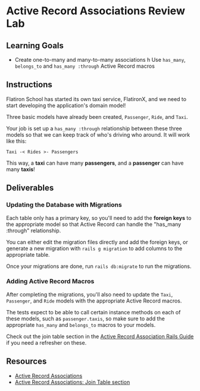 # Active Record Associations Review Lab

## Learning Goals

- Create one-to-many and many-to-many associations
h Use `has_many`, `belongs_to` and `has_many :through` Active Record macros

## Instructions

Flatiron School has started its own taxi service, FlatironX, and we need to
start developing the application's domain model!

Three basic models have already been created, `Passenger`, `Ride`, and `Taxi`.

Your job is set up a `has_many :through` relationship between these three
models so that we can keep track of who's driving who around. It will work like
this:

`Taxi -< Rides >- Passengers`

This way, a **taxi** can have many **passengers**, and a **passenger** can have
many **taxis**!

## Deliverables

### Updating the Database with Migrations

Each table only has a primary key, so you'll need to add the **foreign keys** to
the appropriate model so that Active Record can handle the "has_many :through"
relationship.

You can either edit the migration files directly and add the foreign keys, or
generate a new migration with `rails g migration` to add columns to the
appropriate table.

Once your migrations are done, run `rails db:migrate` to run the migrations.

### Adding Active Record Macros

After completing the migrations, you'll also need to update the `Taxi`,
`Passenger`, and `Ride` models with the appropriate Active Record macros.

The tests expect to be able to call certain instance methods on each of these
models, such as `passenger.taxis`, so make sure to add the appropriate
`has_many` and `belongs_to` macros to your models.

Check out the join table section in the
[Active Record Association Rails Guide][has-many-through] if you need a
refresher on these.

## Resources

- [Active Record Associations](http://guides.rubyonrails.org/association_basics.html)
- [Active Record Associations: Join Table section][has-many-through]

[has-many-through]: http://guides.rubyonrails.org/association_basics.html#the-has-many-through-association
